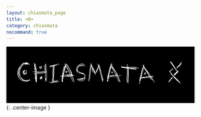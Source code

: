 ```yaml
---
layout: chiasmata_page
title: <Θ>
category: chiasmata
nocommand: true
---
```

![001](/chiasmata/images/etc/title.gif){: .center-image }